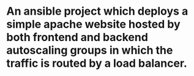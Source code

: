 # An ansible project which deploys a simple apache website hosted by both frontend and backend autoscaling groups in which the traffic is routed by a load balancer.
